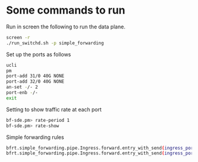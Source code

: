 # Some commands to run

Run in screen the following to run the data plane.
```sh
screen -r
./run_switchd.sh -p simple_forwarding
```

Set up the ports as follows
```sh
ucli
pm
port-add 31/0 40G NONE
port-add 32/0 40G NONE
an-set -/- 2
port-enb -/-
exit
```

Setting to show traffic rate at each port
```sh
bf-sde.pm> rate-period 1
bf-sde.pm> rate-show
```

Simple forwarding rules
```sh
bfrt.simple_forwarding.pipe.Ingress.forward.entry_with_send(ingress_port=196, port=132).push()
bfrt.simple_forwarding.pipe.Ingress.forward.entry_with_send(ingress_port=196, port=140).push()
```
